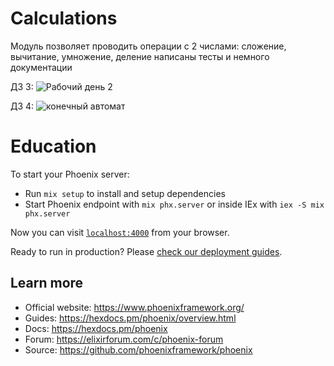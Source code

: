 # Calculations

Модуль позволяет проводить операции с 2 числами: сложение, вычитание, умножение, деление
написаны тесты и немного документации

ДЗ 3:
![Рабочий день 2](https://github.com/user-attachments/assets/79e05c3d-446e-4fff-89fe-45a210c74f98)

ДЗ 4:
![конечный автомат](https://github.com/user-attachments/assets/ed9e4ba3-0170-450e-bdde-8b0a4cd0f101)


# Education

To start your Phoenix server:

  * Run `mix setup` to install and setup dependencies
  * Start Phoenix endpoint with `mix phx.server` or inside IEx with `iex -S mix phx.server`

Now you can visit [`localhost:4000`](http://localhost:4000) from your browser.

Ready to run in production? Please [check our deployment guides](https://hexdocs.pm/phoenix/deployment.html).

## Learn more

  * Official website: https://www.phoenixframework.org/
  * Guides: https://hexdocs.pm/phoenix/overview.html
  * Docs: https://hexdocs.pm/phoenix
  * Forum: https://elixirforum.com/c/phoenix-forum
  * Source: https://github.com/phoenixframework/phoenix

